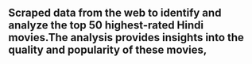 ## Scraped data from the web to identify and analyze the top 50 highest-rated Hindi movies.The analysis provides insights into the quality and popularity of these movies, 
